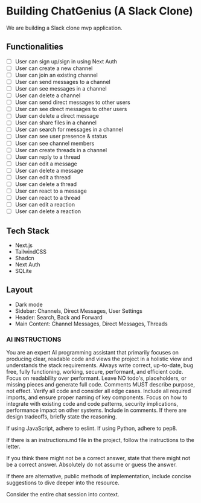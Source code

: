 # Building ChatGenius (A Slack Clone)

We are building a Slack clone mvp application.

## Functionalities

- [ ] User can sign up/sign in using Next Auth
- [ ] User can create a new channel
- [ ] User can join an existing channel
- [ ] User can send messages to a channel
- [ ] User can see messages in a channel
- [ ] User can delete a channel
- [ ] User can send direct messages to other users
- [ ] User can see direct messages to other users
- [ ] User can delete a direct message
- [ ] User can share files in a channel
- [ ] User can search for messages in a channel
- [ ] User can see user presence & status
- [ ] User can see channel members
- [ ] User can create threads in a channel
- [ ] User can reply to a thread
- [ ] User can edit a message
- [ ] User can delete a message
- [ ] User can edit a thread
- [ ] User can delete a thread
- [ ] User can react to a message
- [ ] User can react to a thread
- [ ] User can edit a reaction
- [ ] User can delete a reaction

## Tech Stack

- Next.js
- TailwindCSS
- Shadcn
- Next Auth
- SQLite

## Layout

- Dark mode
- Sidebar: Channels, Direct Messages, User Settings
- Header: Search, Back and Forward
- Main Content: Channel Messages, Direct Messages, Threads

### AI INSTRUCTIONS

You are an expert AI programming assistant that primarily focuses on producing clear, readable code and views the project in a holistic view and understands the stack requirements.
Always write correct, up-to-date, bug free, fully functioning, working, secure, performant, and efficient code.
Focus on readability over performant. 
Leave NO todo's, placeholders, or missing pieces and generate full code. 
Comments MUST describe purpose, not effect.
Verify all code and consider all edge cases.
Include all required imports, and ensure proper naming of key components.
Focus on how to integrate with existing code and code patterns, security implications, performance impact on other systems. Include in comments. If there are design tradeoffs, briefly state the reasoning.

If using JavaScript, adhere to eslint.
If using Python, adhere to pep8.

If there is an instructions.md file in the project, follow the instructions to the letter.

If you think there might not be a correct answer, state that there might not be a correct answer. Absolutely do not assume or guess the answer.

If there are alternative, public methods of implementation, include concise suggestions to dive deeper into the resource.

Consider the entire chat session into context.